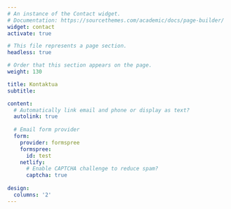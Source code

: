 ```yaml
---
# An instance of the Contact widget.
# Documentation: https://sourcethemes.com/academic/docs/page-builder/
widget: contact
activate: true

# This file represents a page section.
headless: true

# Order that this section appears on the page.
weight: 130

title: Kontaktua 
subtitle:

content:
  # Automatically link email and phone or display as text?
  autolink: true
  
  # Email form provider
  form:
    provider: formspree
    formspree:
      id: test
    netlify:
      # Enable CAPTCHA challenge to reduce spam?
      captcha: true
  
design:
  columns: '2'
---
```


